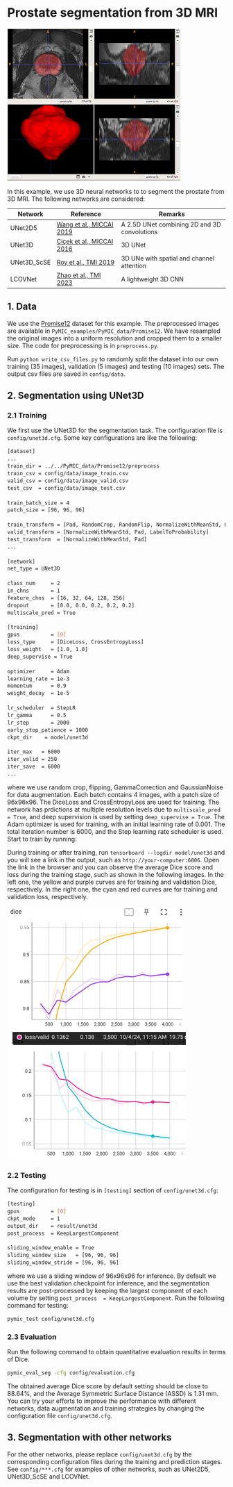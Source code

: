 # Prostate segmentation from 3D MRI
<img src="./picture/seg_example.png" width="400" height="350"/> 

In this example, we use 3D neural networks to to segment the prostate from 3D MRI. 
The following networks are considered:

|Network  |Reference | Remarks|
|---|---| ---|
|UNet2D5 | [Wang et al., MICCAI 2019][unet2d5_paper]|  A 2.5D UNet combining 2D and 3D convolutions|
|UNet3D |[Çiçek et al., MICCAI 2016][unet3d_paper]| 3D UNet|
|UNet3D_ScSE |[Roy et al., TMI 2019][scse_paper]| 3D UNe with spatial and channel attention |
|LCOVNet| [Zhao et al., TMI 2023][lcovnet_paper]| A lightweight 3D CNN|

[unet2d5_paper]:https://link.springer.com/chapter/10.1007/978-3-030-32245-8_30
[unet3d_paper]:https://link.springer.com/chapter/10.1007/978-3-319-46723-8_49
[scse_paper]:https://ieeexplore.ieee.org/document/8447284
[lcovnet_paper]:https://ieeexplore.ieee.org/document/10083150/

## 1. Data 
We use the [Promise12][promise12_link] dataset for this example. The preprocessed images are available in `PyMIC_examples/PyMIC_data/Promise12`. We have resampled the original images into a uniform resolution and cropped them to a smaller size. The code for preprocessing is in  `preprocess.py`.

Run `python write_csv_files.py` to randomly split the dataset into our own training (35 images), validation (5 images) and testing (10 images) sets. The output csv files are saved in `config/data`.

[promise12_link]:https://promise12.grand-challenge.org/

## 2. Segmentation using UNet3D
### 2.1 Training
We first use the UNet3D for the segmentation task. The configuration file is `config/unet3d.cfg`. Some key configurations are like the following:

```bash
[dataset]
...
train_dir = ../../PyMIC_data/Promise12/preprocess
train_csv = config/data/image_train.csv
valid_csv = config/data/image_valid.csv
test_csv  = config/data/image_test.csv

train_batch_size = 4
patch_size = [96, 96, 96]

train_transform = [Pad, RandomCrop, RandomFlip, NormalizeWithMeanStd, GammaCorrection, GaussianNoise, LabelToProbability]
valid_transform = [NormalizeWithMeanStd, Pad, LabelToProbability]
test_transform  = [NormalizeWithMeanStd, Pad]
...

[network]
net_type = UNet3D

class_num     = 2
in_chns       = 1
feature_chns  = [16, 32, 64, 128, 256]
dropout       = [0.0, 0.0, 0.2, 0.2, 0.2]
multiscale_pred = True

[training]
gpus          = [0]
loss_type     = [DiceLoss, CrossEntropyLoss]
loss_weight   = [1.0, 1.0]
deep_supervise = True

optimizer     = Adam
learning_rate = 1e-3
momentum      = 0.9
weight_decay  = 1e-5

lr_scheduler  = StepLR
lr_gamma      = 0.5
lr_step       = 2000
early_stop_patience = 1000
ckpt_dir    = model/unet3d

iter_max   = 6000
iter_valid = 250
iter_save  = 6000
...
```

where we use random crop, flipping, GammaCorrection and GaussianNoise for data augmentation. Each batch contains 4 images, with a patch size of 96x96x96. The DiceLoss and CrossEntropyLoss are used for training. The network has prdictions at multiple resolution levels due to `multiscale_pred = True`, and deep supervision is used by setting `deep_supervise = True`. The Adam optimizer is used for training, with an initial learning rate of 0.001. The total iteration number is 6000, and the Step learning rate scheduler is used.  Start to train by running:
 

During training or after training, run `tensorboard --logdir model/unet3d` and you will see a link in the output, such as `http://your-computer:6006`. Open the link in the browser and you can observe the average Dice score and loss during the training stage, such as shown in the following images. In the left one, the yellow and purple curves are for training and validation Dice,  respectively.  In the right one, the cyan and red curves are for training and validation loss,  respectively.

![avg_dice](./picture/train_avg_dice.png)
![avg_loss](./picture/train_avg_loss.png)

### 2.2 Testing 
The configuration for testing is in `[testing]` section of `config/unet3d.cfg`:

```bash
[testing]
gpus          = [0]
ckpt_mode     = 1
output_dir    = result/unet3d
post_process  = KeepLargestComponent

sliding_window_enable = True
sliding_window_size   = [96, 96, 96]
sliding_window_stride = [96, 96, 96]
```

where we use a sliding window of 96x96x96 for inference. By default we use the best validation checkpoint for inference, and the segmentation results are post-processed by keeping the largest component of each volume by setting `post_process  = KeepLargestComponent`. Run the following command for testing:

```bash
pymic_test config/unet3d.cfg
```

### 2.3 Evaluation
Run the following command to obtain quantitative evaluation results in terms of Dice. 

```bash
pymic_eval_seg -cfg config/evaluation.cfg
```

The obtained average Dice score by default setting should be close to 88.64%, and the Average Symmetric Surface Distance (ASSD) is 1.31 mm. You can try your efforts to improve the performance with different networks, data augmentation and training strategies by changing the configuration file `config/unet3d.cfg`.

## 3. Segmentation with other networks

For the other networks, please replace `config/unet3d.cfg` by the corresponding configuration files during the training and prediction stages. See `config/***.cfg` for examples of other networks, such as UNet2D5, UNet3D_ScSE and LCOVNet.